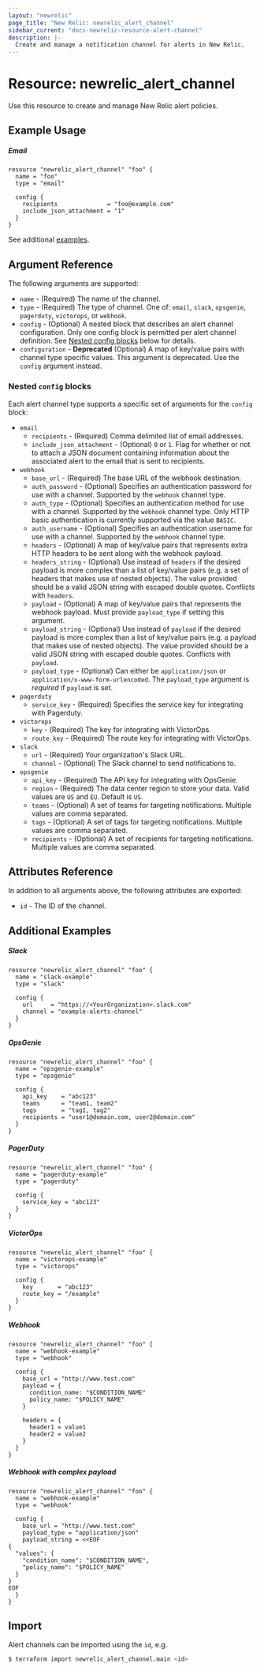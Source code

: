 ```yaml
---
layout: "newrelic"
page_title: "New Relic: newrelic_alert_channel"
sidebar_current: "docs-newrelic-resource-alert-channel"
description: |-
  Create and manage a notification channel for alerts in New Relic.
---
```


# Resource: newrelic\_alert\_channel

Use this resource to create and manage New Relic alert policies.

## Example Usage

##### Email
```hcl
resource "newrelic_alert_channel" "foo" {
  name = "foo"
  type = "email"

  config {
    recipients              = "foo@example.com"
    include_json_attachment = "1"
  }
}
```
See additional [examples](#additional-examples).

## Argument Reference

The following arguments are supported:

  * `name` - (Required) The name of the channel.
  * `type` - (Required) The type of channel.  One of: `email`, `slack`, `opsgenie`, `pagerduty`, `victorops`, or `webhook`.
  * `config` - (Optional) A nested block that describes an alert channel configuration.  Only one config block is permitted per alert channel definition.  See [Nested config blocks](#nested-`config`-blocks) below for details.
  * `configuration` - **Deprecated** (Optional) A map of key/value pairs with channel type specific values. This argument is deprecated.  Use the `config` argument instead.

### Nested `config` blocks

Each alert channel type supports a specific set of arguments for the `config` block:

  * `email`
    * `recipients` - (Required) Comma delimited list of email addresses.
    * `include_json_attachment` - (Optional) `0` or `1`. Flag for whether or not to attach a JSON document containing information about the associated alert to the email that is sent to recipients.
  * `webhook`
    * `base_url` - (Required) The base URL of the webhook destination.
    * `auth_password` - (Optional) Specifies an authentication password for use with a channel.  Supported by the `webhook` channel type.
    * `auth_type` - (Optional) Specifies an authentication method for use with a channel.  Supported by the `webhook` channel type.  Only HTTP basic authentication is currently supported via the value `BASIC`.
    * `auth_username` - (Optional) Specifies an authentication username for use with a channel.  Supported by the `webhook` channel type.
    * `headers` - (Optional) A map of key/value pairs that represents extra HTTP headers to be sent along with the webhook payload.
    * `headers_string` - (Optional) Use instead of `headers` if the desired payload is more complex than a list of key/value pairs (e.g. a set of headers that makes use of nested objects).  The value provided should be a valid JSON string with escaped double quotes. Conflicts with `headers`.
    * `payload` - (Optional) A map of key/value pairs that represents the webhook payload.  Must provide `payload_type` if setting this argument.
    * `payload_string` - (Optional) Use instead of `payload` if the desired payload is more complex than a list of key/value pairs (e.g. a payload that makes use of nested objects).  The value provided should be a valid JSON string with escaped double quotes. Conflicts with `payload`.
    * `payload_type` - (Optional) Can either be `application/json` or `application/x-www-form-urlencoded`. The `payload_type` argument is _required_ if `payload` is set.
  * `pagerduty`
    * `service_key` - (Required) Specifies the service key for integrating with Pagerduty.
  * `victorops`
    * `key` - (Required) The key for integrating with VictorOps.
    * `route_key` - (Required) The route key for integrating with VictorOps.
  * `slack`
    * `url` - (Required) Your organization's Slack URL.
    * `channel` - (Optional) The Slack channel to send notifications to.
  * `opsgenie`
    * `api_key` - (Required) The API key for integrating with OpsGenie.
    * `region` - (Required) The data center region to store your data.  Valid values are `US` and `EU`.  Default is `US`.
    * `teams` - (Optional) A set of teams for targeting notifications. Multiple values are comma separated.
    * `tags` - (Optional) A set of tags for targeting notifications. Multiple values are comma separated.
    * `recipients` - (Optional) A set of recipients for targeting notifications.  Multiple values are comma separated.

## Attributes Reference

In addition to all arguments above, the following attributes are exported:

  * `id` - The ID of the channel.

## Additional Examples

##### Slack
```hcl
resource "newrelic_alert_channel" "foo" {
  name = "slack-example"
  type = "slack"

  config {
    url     = "https://<YourOrganization>.slack.com"
    channel = "example-alerts-channel"
  }
}
```

##### OpsGenie
```hcl
resource "newrelic_alert_channel" "foo" {
  name = "opsgenie-example"
  type = "opsgenie"

  config {
    api_key    = "abc123"
    teams      = "team1, team2"
    tags       = "tag1, tag2"
    recipients = "user1@domain.com, user2@domain.com"
  }
}
```

##### PagerDuty
```hcl
resource "newrelic_alert_channel" "foo" {
  name = "pagerduty-example"
  type = "pagerduty"

  config {
    service_key = "abc123"
  }
}
```

##### VictorOps
```hcl
resource "newrelic_alert_channel" "foo" {
  name = "victorops-example"
  type = "victorops"

  config {
    key       = "abc123"
    route_key = "/example"
  }
}
```

##### Webhook
```hcl
resource "newrelic_alert_channel" "foo" {
  name = "webhook-example"
  type = "webhook"

  config {
    base_url = "http://www.test.com"
    payload = {
      condition_name: "$CONDITION_NAME"
      policy_name: "$POLICY_NAME"
    }

    headers = {
      header1 = value1
      header2 = value2
    }
  }
}
```

##### Webhook with complex payload
```hcl
resource "newrelic_alert_channel" "foo" {
  name = "webhook-example"
  type = "webhook"

  config {
    base_url = "http://www.test.com"
    payload_type = "application/json"
    payload_string = <<EOF
{
  "values": {
    "condition_name": "$CONDITION_NAME",
    "policy_name": "$POLICY_NAME"
  }
}
EOF
  }
}
```

## Import

Alert channels can be imported using the `id`, e.g.

```bash
$ terraform import newrelic_alert_channel.main <id>
```
